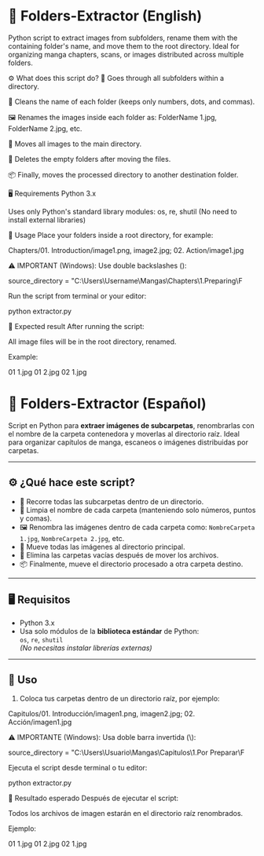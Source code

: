 # 📁 Folders-Extractor (English)

Python script to extract images from subfolders, rename them with the containing folder's name, and move them to the root directory. Ideal for organizing manga chapters, scans, or images distributed across multiple folders.

⚙️ What does this script do?
📂 Goes through all subfolders within a directory.

🧹 Cleans the name of each folder (keeps only numbers, dots, and commas).

🖼️ Renames the images inside each folder as: FolderName 1.jpg, FolderName 2.jpg, etc.

🚚 Moves all images to the main directory.

🧹 Deletes the empty folders after moving the files.

📦 Finally, moves the processed directory to another destination folder.

🖥️ Requirements
Python 3.x

Uses only Python's standard library modules:
os, re, shutil
(No need to install external libraries)

📝 Usage
Place your folders inside a root directory, for example:

Chapters/01. Introduction/image1.png, image2.jpg; 02. Action/image1.jpg

⚠️ IMPORTANT (Windows): Use double backslashes (\):

source_directory = "C:\Users\Username\Mangas\Chapters\1.Preparing\F

Run the script from terminal or your editor:

python extractor.py

🧼 Expected result
After running the script:

All image files will be in the root directory, renamed.

Example:

01 1.jpg
01 2.jpg
02 1.jpg




# 📁 Folders-Extractor (Español)


Script en Python para **extraer imágenes de subcarpetas**, renombrarlas con el nombre de la carpeta contenedora y moverlas al directorio raíz. Ideal para organizar capítulos de manga, escaneos o imágenes distribuidas por carpetas.

---

## ⚙️ ¿Qué hace este script?

- 📂 Recorre todas las subcarpetas dentro de un directorio.
- 🧹 Limpia el nombre de cada carpeta (manteniendo solo números, puntos y comas).
- 🖼️ Renombra las imágenes dentro de cada carpeta como: `NombreCarpeta 1.jpg`, `NombreCarpeta 2.jpg`, etc.
- 🚚 Mueve todas las imágenes al directorio principal.
- 🧹 Elimina las carpetas vacías después de mover los archivos.
- 📦 Finalmente, mueve el directorio procesado a otra carpeta destino.

---

## 🖥️ Requisitos

- Python 3.x  
- Usa solo módulos de la **biblioteca estándar** de Python:  
  `os`, `re`, `shutil`  
  *(No necesitas instalar librerías externas)*

---

## 📝 Uso

1. Coloca tus carpetas dentro de un directorio raíz, por ejemplo:

  Capitulos/01. Introducción/imagen1.png, imagen2.jpg; 02. Acción/imagen1.jpg


⚠️ IMPORTANTE (Windows): Usa doble barra invertida (\\):

source_directory = "C:\Users\Usuario\Mangas\Capitulos\1.Por Preparar\F

Ejecuta el script desde terminal o tu editor:

python extractor.py

🧼 Resultado esperado
Después de ejecutar el script:

Todos los archivos de imagen estarán en el directorio raíz renombrados.

Ejemplo:

01 1.jpg
01 2.jpg
02 1.jpg
